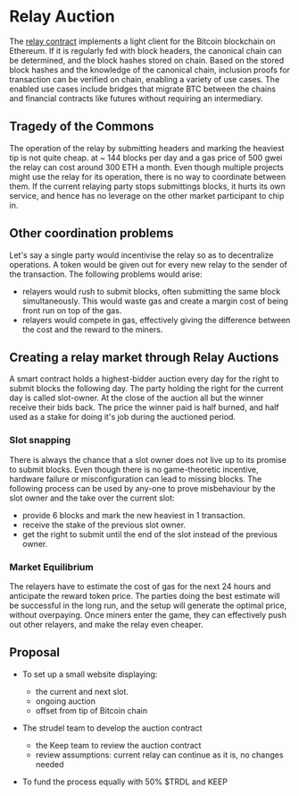 # Relay Auction

The [relay contract](https://etherscan.io/address/0x1531b6e3d51bf80f634957df81a990b92da4b154) implements a light client for the Bitcoin blockchain on Ethereum. If it is regularly fed with block headers, the canonical chain can be determined, and the block hashes stored on chain. Based on the stored block hashes and the knowledge of the canonical chain, inclusion proofs for transaction can be verified on chain, enabling a variety of use cases. The enabled use cases include bridges that migrate BTC between the chains and financial contracts like futures without requiring an intermediary.

## Tragedy of the Commons

The operation of the relay by submitting headers and marking the heaviest tip is not quite cheap. at ~ 144 blocks per day and a gas price of 500 gwei the relay can cost around 300 ETH a month. Even though multiple projects might use the relay for its operation, there is no way to coordinate between them. If the current relaying party stops submittings blocks, it hurts its own service, and hence has no leverage on the other market participant to chip in.

## Other coordination problems

Let's say a single party would incentivise the relay so as to decentralize operations. A token would be given out for every new relay to the sender of the transaction. The following problems would arise:
- relayers would rush to submit blocks, often submitting the same block simultaneously. This would waste gas and create a margin cost of being front run on top of the gas.
- relayers would compete in gas, effectively giving the difference between the cost and the reward to the miners.

## Creating a relay market through Relay Auctions

A smart contract holds a highest-bidder auction every day for the right to submit blocks the following day. The party holding the right for the current day is called slot-owner. At the close of the auction all but the winner receive their bids back. The price the winner paid is half burned, and half used as a stake for doing it's job during the auctioned period.

### Slot snapping

There is always the chance that a slot owner does not live up to its promise to submit blocks. Even though there is no game-theoretic incentive, hardware failure or misconfiguration can lead to missing blocks. The following process can be used by any-one to prove misbehaviour by the slot owner and the take over the current slot:
- provide 6 blocks and mark the new heaviest in 1 transaction.
- receive the stake of the previous slot owner.
- get the right to submit until the end of the slot instead of the previous owner.

### Market Equilibrium

The relayers have to estimate the cost of gas for the next 24 hours and anticipate the reward token price. The parties doing the best estimate will be successful in the long run, and the setup will generate the optimal price, without overpaying. Once miners enter the game, they can effectively push out other relayers, and make the relay even cheaper. 

## Proposal

- To set up a small website displaying:
  - the current and next slot. 
  - ongoing auction
  - offset from tip of Bitcoin chain

- The strudel team to develop the auction contract
  - the Keep team to review the auction contract
  - review assumptions: current relay can continue as it is, no changes needed

- To fund the process equally with 50% $TRDL and KEEP